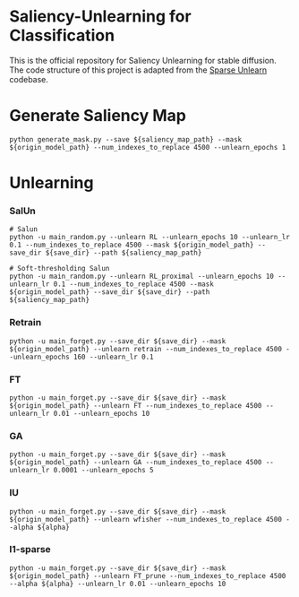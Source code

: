 # Saliency-Unlearning for Classification
This is the official repository for Saliency Unlearning for stable diffusion. The code structure of this project is adapted from the [Sparse Unlearn](https://github.com/OPTML-Group/Unlearn-Sparse) codebase.

# Generate Saliency Map
```
python generate_mask.py --save ${saliency_map_path} --mask ${origin_model_path} --num_indexes_to_replace 4500 --unlearn_epochs 1
```

# Unlearning
### SalUn
```
# Salun
python -u main_random.py --unlearn RL --unlearn_epochs 10 --unlearn_lr 0.1 --num_indexes_to_replace 4500 --mask ${origin_model_path} --save_dir ${save_dir} --path ${saliency_map_path}

# Soft-thresholding Salun
python -u main_random.py --unlearn RL_proximal --unlearn_epochs 10 --unlearn_lr 0.1 --num_indexes_to_replace 4500 --mask ${origin_model_path} --save_dir ${save_dir} --path ${saliency_map_path}
```


### Retrain

```
python -u main_forget.py --save_dir ${save_dir} --mask ${origin_model_path} --unlearn retrain --num_indexes_to_replace 4500 --unlearn_epochs 160 --unlearn_lr 0.1
```

### FT

```
python -u main_forget.py --save_dir ${save_dir} --mask ${origin_model_path} --unlearn FT --num_indexes_to_replace 4500 --unlearn_lr 0.01 --unlearn_epochs 10
```

### GA

```
python -u main_forget.py --save_dir ${save_dir} --mask ${origin_model_path} --unlearn GA --num_indexes_to_replace 4500 --unlearn_lr 0.0001 --unlearn_epochs 5
```

### IU

```
python -u main_forget.py --save_dir ${save_dir} --mask ${origin_model_path} --unlearn wfisher --num_indexes_to_replace 4500 --alpha ${alpha}
```

### l1-sparse

```
python -u main_forget.py --save_dir ${save_dir} --mask ${origin_model_path} --unlearn FT_prune --num_indexes_to_replace 4500 --alpha ${alpha} --unlearn_lr 0.01 --unlearn_epochs 10
```